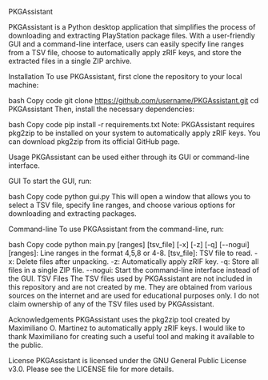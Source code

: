 PKGAssistant

PKGAssistant is a Python desktop application that simplifies the process of downloading and extracting PlayStation package files. With a user-friendly GUI and a command-line interface, users can easily specify line ranges from a TSV file, choose to automatically apply zRIF keys, and store the extracted files in a single ZIP archive.

Installation
To use PKGAssistant, first clone the repository to your local machine:

bash
Copy code
git clone https://github.com/username/PKGAssistant.git
cd PKGAssistant
Then, install the necessary dependencies:

bash
Copy code
pip install -r requirements.txt
Note: PKGAssistant requires pkg2zip to be installed on your system to automatically apply zRIF keys. You can download pkg2zip from its official GitHub page.

Usage
PKGAssistant can be used either through its GUI or command-line interface.

GUI
To start the GUI, run:

bash
Copy code
python gui.py
This will open a window that allows you to select a TSV file, specify line ranges, and choose various options for downloading and extracting packages.

Command-line
To use PKGAssistant from the command-line, run:

bash
Copy code
python main.py [ranges] [tsv_file] [-x] [-z] [-q] [--nogui]
[ranges]: Line ranges in the format 4,5,8 or 4-8.
[tsv_file]: TSV file to read.
-x: Delete files after unpacking.
-z: Automatically apply zRIF key.
-q: Store all files in a single ZIP file.
--nogui: Start the command-line interface instead of the GUI.
TSV Files
The TSV files used by PKGAssistant are not included in this repository and are not created by me. They are obtained from various sources on the internet and are used for educational purposes only. I do not claim ownership of any of the TSV files used by PKGAssistant.

Acknowledgements
PKGAssistant uses the pkg2zip tool created by Maximiliano O. Martinez to automatically apply zRIF keys. I would like to thank Maximiliano for creating such a useful tool and making it available to the public.

License
PKGAssistant is licensed under the GNU General Public License v3.0. Please see the LICENSE file for more details.
